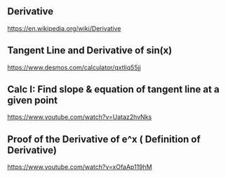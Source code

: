 ## Derivative

https://en.wikipedia.org/wiki/Derivative

## Tangent Line and Derivative of sin(x)

https://www.desmos.com/calculator/qxtliq55jj

## Calc I: Find slope & equation of tangent line at a given point

https://www.youtube.com/watch?v=Uataz2hvNks

## Proof of the Derivative of e^x ( Definition of Derivative)

https://www.youtube.com/watch?v=xOfaAp119hM


















